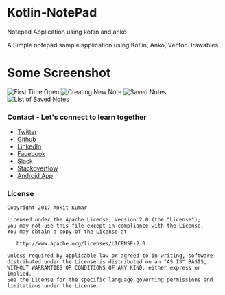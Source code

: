 # Kotlin-NotePad
Notepad Application using kotlin and anko

A Simple notepad sample application using Kotlin, Anko, Vector Drawables

# Some Screenshot

![First Time Open](https://github.com/AnkitDroidGit/Kotlin-NotePad/blob/master/art/1.png)
![Creating New Note](https://github.com/AnkitDroidGit/Kotlin-NotePad/blob/master/art/2.png)
![Saved Notes](https://github.com/AnkitDroidGit/Kotlin-NotePad/blob/master/art/3.png)
![List of Saved Notes](https://github.com/AnkitDroidGit/Kotlin-NotePad/blob/master/art/4.png)


### Contact - Let's connect to learn together
- [Twitter](https://twitter.com/KumarAnkitRKE)
- [Github](https://github.com/AnkitDroidGit)
- [LinkedIn](https://www.linkedin.com/in/kumarankitkumar/)
- [Facebook](https://www.facebook.com/freeankit)
- [Slack](https://ankitdroid.slack.com)
- [Stackoverflow](https://stackoverflow.com/users/3282461/android)
- [Android App](https://play.google.com/store/apps/details?id=com.freeankit.ankitprofile)


### License

    Copyright 2017 Ankit Kumar
    
    Licensed under the Apache License, Version 2.0 (the "License");
    you may not use this file except in compliance with the License.
    You may obtain a copy of the License at

       http://www.apache.org/licenses/LICENSE-2.0

    Unless required by applicable law or agreed to in writing, software
    distributed under the License is distributed on an "AS IS" BASIS,
    WITHOUT WARRANTIES OR CONDITIONS OF ANY KIND, either express or implied.
    See the License for the specific language governing permissions and
    limitations under the License.
